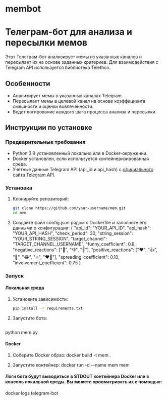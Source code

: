 # membot

# Телеграм-бот для анализа и пересылки мемов

Этот Телеграм-бот анализирует мемы из указанных каналов и пересылает их на основе заданных критериев. Для взаимодействия с Telegram API используется библиотека Telethon.

## Особенности

- Анализирует мемы в указанных каналах Telegram.
- Пересылает мемы в целевой канал на основе коэффициента смешности и оценки вовлеченности.
- Ведет логирование каждого шага процесса анализа и пересылки.

## Инструкции по установке

### Предварительные требования

- Python 3.9 установленный локально или в Docker-окружении.
- Docker установлен, если используется контейнеризированная среда.
- Учетные данные Telegram API (api_id и api_hash) с [официального сайта Telegram API](https://my.telegram.org/auth).

### Установка

1. Клонируйте репозиторий:

   ```bash
   git clone https://github.com/your-username/mem.git
   cd mem

2. Создайте файл config.json рядом с Dockerfile и заполните его данными о конфигурации:
{
    "api_id": "YOUR_API_ID",
    "api_hash": "YOUR_API_HASH",
    "check_period": 30,
    "string_session": "YOUR_STRING_SESSION",
    "target_channel": "TARGET_CHANNEL_USERNAME",
    "funny_coefficient": 0.8,
    "negative_reactions": ["💩", "👎", "🤮"],
    "positive_reactions": ["❤️", "👍", "🤣", "😂", "🔥", "❤️‍🔥"],
    "spreading_coefficient": 0.10,
    "involvement_coefficient": 0.75
}
### Запуск

#### Локальная среда

1. Установите зависимости:

   ```bash
   pip install -r requirements.txt

2. Запустите бота:
   ```bash

  python mem.py

#### Docker
1. Соберите Docker образ:
   docker build -t mem .

2. Запустите контейнер:
   docker run -d --name mem mem

#### Логи бота будут выводиться в STDOUT контейнера Docker или в консоль локальной среды. Вы можете просматривать их с помощью:
   docker logs telegram-bot
